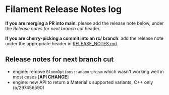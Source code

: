 # Filament Release Notes log

**If you are merging a PR into main**: please add the release note below, under the *Release notes
for next branch cut* header.

**If you are cherry-picking a commit into an rc/ branch**: add the release note under the
appropriate header in [RELEASE_NOTES.md](./RELEASE_NOTES.md).

## Release notes for next branch cut

- engine: remove `BloomOptions::anamorphism` which wasn't working well in most cases [**API CHANGE**] 
- engine: new API to return a Material's supported variants, C++ only (b/297456590)
